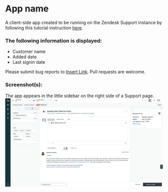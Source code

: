 # App name

A client-side app created to be running on the Zendesk Support instance by following this tutorial instruction [here](https://develop.zendesk.com/hc/en-us/articles/360001074788-Build-your-first-Support-app-Part-1-Laying-the-groundwork).

### The following information is displayed:

* Customer name
* Added date 
* Last signin date

Please submit bug reports to [Insert Link](). Pull requests are welcome.

### Screenshot(s):
The app appears in the little sidebar on the right side of a Support page.
![App Screenshot](/client_side_app/assets/app_screenshot.png)